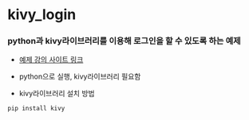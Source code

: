 # kivy_login

### python과 kivy라이브러리를 이용해 로그인을 할 수 있도록 하는 예제  

* [예제 강의 사이트 링크](https://techwithtim.net/tutorials/kivy-tutorial/example-gui/)  

* python으로 실행, kivy라이브러리 필요함  

* kivy라이브러리 설치 방법

```python
pip install kivy
```

